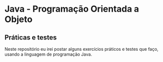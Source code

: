 # Java - Programação Orientada a Objeto

## Práticas e testes

Neste repositório eu irei postar alguns exercícios práticos e testes que faço, usando a linguagem de programação Java.